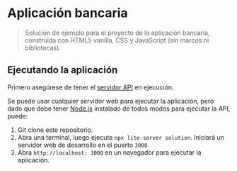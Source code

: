 # Aplicación bancaria

> Solución de ejemplo para el proyecto de la aplicación bancaria, construida con HTML5 vanilla, CSS y JavaScript (sin marcos ni bibliotecas).

## Ejecutando la aplicación

Primero asegúrese de tener el [servidor API](../api/README.md) en ejecución.

Se puede usar cualquier servidor web para ejecutar la aplicación, pero dado que debe tener [Node.js](https://nodejs.org) instalado de todos modos para ejecutar la API, puede:

1. Git clone este repositorio.
2. Abra una terminal, luego ejecute `npx lite-server solution`. Iniciará un servidor web de desarrollo en el puerto `3000`
3. Abra `http://localhost: 3000` en un navegador para ejecutar la aplicación.
